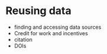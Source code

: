 # Reusing data
- finding and accessing data sources
- Credit for work and incentives
- citation
- DOIs